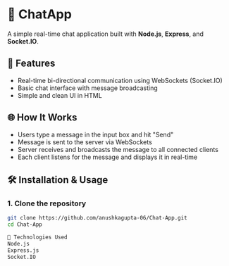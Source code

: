 # 💬 ChatApp

A simple real-time chat application built with **Node.js**, **Express**, and **Socket.IO**.

## 🚀 Features

- Real-time bi-directional communication using WebSockets (Socket.IO)
- Basic chat interface with message broadcasting
- Simple and clean UI in HTML


## 🌐 How It Works

- Users type a message in the input box and hit "Send"
- Message is sent to the server via WebSockets
- Server receives and broadcasts the message to all connected clients
- Each client listens for the message and displays it in real-time

## 🛠️ Installation & Usage

### 1. Clone the repository

```bash
git clone https://github.com/anushkagupta-06/Chat-App.git
cd Chat-App

🧠 Technologies Used
Node.js
Express.js
Socket.IO
